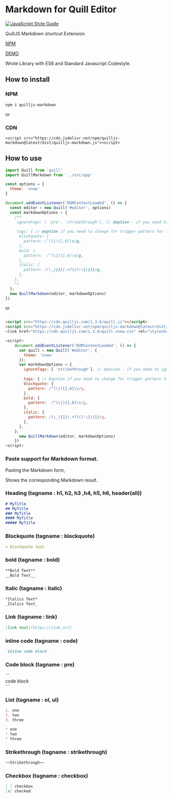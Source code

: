 # Markdown for Quill Editor
[![JavaScript Style Guide](https://img.shields.io/badge/code_style-standard-brightgreen.svg)](https://standardjs.com)

QuillJS Markdown shortcut Extension.

[NPM](https://www.npmjs.com/package/quilljs-markdown)

[DEMO](https://cloverhearts.github.io/quilljs-markdown/)

Wrote Library with ES6 and Standard Javascript Codestyle.

## How to install
### NPM 
```
npm i quilljs-markdown
```

or 

### CDN
```
<script src="https://cdn.jsdelivr.net/npm/quilljs-markdown@latest/dist/quilljs-markdown.js"><script>
```


## How to use
```javascript
import Quill from 'quill'
import QuillMarkdown from '../src/app'

const options = {
  theme: 'snow'
}

document.addEventListener('DOMContentLoaded', () => {
  const editor = new Quill('#editor', options)
  const markdownOptions = {
    /**
     ignoreTags: [ 'pre', 'strikethrough'], // @option - if you need to ignore some tags.
     
     tags: { // @option if you need to change for trigger pattern for some tags. 
      blockquote: {
        pattern: /^(\|){1,6}\s/g,
      },
      bold: {
        pattern:  /^(\|){1,6}\s/g,
      },
      italic: {
        pattern: /(\_){1}(.+?)(?:\1){1}/g,
      },
    },
    */
  };
  new QuillMarkdown(editor, markdownOptions)
})


```

or 

```html

<script src="https://cdn.quilljs.com/1.3.6/quill.js"></script>
<script src="https://cdn.jsdelivr.net/npm/quilljs-markdown@latest/dist/quilljs-markdown.js"><script>
<link href="https://cdn.quilljs.com/1.3.6/quill.snow.css" rel="stylesheet">

<script>
    document.addEventListener('DOMContentLoaded', () => {
      var quill = new Quill('#editor', {
        theme: 'snow'
      });
      var markdownOptions = {
        ignoreTags: [ 'strikethrough'], // @option - if you need to ignore some tags.
    
        tags: { // @option if you need to change for trigger pattern for some tags. 
        blockquote: {
          pattern: /^(\|){1,6}\s/g,
        },
        bold: {
          pattern:  /^(\|){1,6}\s/g,
        },
        italic: {
          pattern: /(\_){1}(.+?)(?:\1){1}/g,
        },
      },
    };
      new QuillMarkdown(editor, markdownOptions)
    })
<script>

```
### Paste support for Markdown format.
Pasting the Markdown form,

Shows the corresponding Markdown result.

### Heading (tagname : h1, h2, h3 ,h4, h5, h6, header(all))
```markdown
# MyTitle
## MyTitle
### MyTitle
#### MyTitle
##### MyTitle
```

### Blockquote (tagname : blockquote)
```markdown
> blockquote text
```

### bold (tagname : bold)
```markdown
**Bold Text**
__Bold Text__
```

### Italic (tagname : italic)
```markdown
*Italics Text*
_Italics Text_
```

### Link (tagname : link)
```markdown
[link text](https://link_url)
```

### inline code  (tagname : code)
```markdown
`inline code block`
```


### Code block  (tagname : pre)

&#96;&#96;&#96;<br>
code block<br>
&#96;&#96;&#96;<br>

### List  (tagname : ol, ul)

```markdown
1. one
2. two
3. three

* one
* two
* three
```

### Strikethrough  (tagname : strikethrough)

```markdown
~~Strikethrough~~
```

### Checkbox  (tagname : checkbox)

```markdown
[ ] checkbox
[x] checked
```

